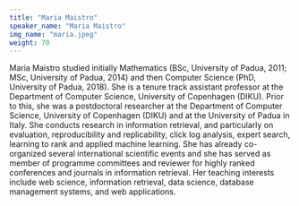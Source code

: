 ```yaml
---
title: "Maria Maistro"
speaker_name: "Maria Maistro"
img_name: "maria.jpeg"
weight: 70
---
```


Maria Maistro studied initially Mathematics (BSc, University of Padua, 2011; MSc, University of Padua, 2014) and then Computer Science (PhD, University of Padua, 2018). She is a tenure track assistant professor at the Department of Computer Science, University of Copenhagen (DIKU). Prior to this, she was a postdoctoral researcher at the Department of Computer Science, University of Copenhagen (DIKU) and at the University of Padua in Italy. She conducts research in information retrieval, and particularly on evaluation, reproducibility and replicability, click log analysis, expert search, learning to rank and applied machine learning. She has already co-organized several international scientific events and she has served as member of programme committees and reviewer for highly ranked conferences and journals in information retrieval. Her teaching interests include web science, information retrieval, data science, database management systems, and web applications.
